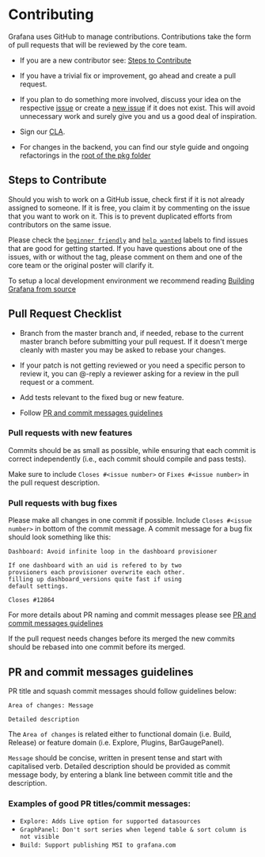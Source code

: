 # Contributing

Grafana uses GitHub to manage contributions.
Contributions take the form of pull requests that will be reviewed by the core team.

- If you are a new contributor see: [Steps to Contribute](#steps-to-contribute)

- If you have a trivial fix or improvement, go ahead and create a pull request.

- If you plan to do something more involved, discuss your idea on the respective [issue](https://github.com/grafana/grafana/issues) or create a [new issue](https://github.com/grafana/grafana/issues/new) if it does not exist. This will avoid unnecessary work and surely give you and us a good deal of inspiration.

- Sign our [CLA](http://docs.grafana.org/contribute/cla/).

- For changes in the backend, you can find our style guide and ongoing refactorings in the [root of the pkg folder](https://github.com/grafana/grafana/tree/master/pkg)

## Steps to Contribute

Should you wish to work on a GitHub issue, check first if it is not already assigned to someone. If it is free, you claim it by commenting on the issue that you want to work on it. This is to prevent duplicated efforts from contributors on the same issue.

Please check the [`beginner friendly`](https://github.com/grafana/grafana/issues?q=is%3Aopen+is%3Aissue+label%3A%22beginner+friendly%22) and [`help wanted`](https://github.com/grafana/grafana/issues?q=is%3Aopen+is%3Aissue+label%3A%22help+wanted%22) labels to find issues that are good for getting started. If you have questions about one of the issues, with or without the tag, please comment on them and one of the core team or the original poster will clarify it.

To setup a local development environment we recommend reading [Building Grafana from source](http://docs.grafana.org/project/building_from_source/)

## Pull Request Checklist

- Branch from the master branch and, if needed, rebase to the current master branch before submitting your pull request. If it doesn't merge cleanly with master you may be asked to rebase your changes.

- If your patch is not getting reviewed or you need a specific person to review it, you can @-reply a reviewer asking for a review in the pull request or a comment.

- Add tests relevant to the fixed bug or new feature.

- Follow [PR and commit messages guidelines](#PR-and-commit-messages-guidelines)

### Pull requests with new features

Commits should be as small as possible, while ensuring that each commit is correct independently (i.e., each commit should compile and pass tests).

Make sure to include `Closes #<issue number>` or `Fixes #<issue number>` in the pull request description.

### Pull requests with bug fixes

Please make all changes in one commit if possible. Include `Closes #<issue number>` in bottom of the commit message.
A commit message for a bug fix should look something like this:

```
Dashboard: Avoid infinite loop in the dashboard provisioner

If one dashboard with an uid is refered to by two
provsioners each provisioner overwrite each other.
filling up dashboard_versions quite fast if using
default settings.

Closes #12864
```

For more details about PR naming and commit messages please see [PR and commit messages guidelines](#PR-and-commit-messages-guidelines)

If the pull request needs changes before its merged the new commits should be rebased into one commit before its merged.

## PR and commit messages guidelines

PR title and squash commit messages should follow guidelines below:

```
Area of changes: Message

Detailed description
```

The `Area of changes` is related either to functional domain (i.e. Build, Release) or feature domain (i.e. Explore, Plugins, BarGaugePanel).

`Message` should be concise, written in present tense and start with capitalised verb. Detailed description should be provided as commit message body, by entering a blank line between commit title and the description.

### Examples of good PR titles/commit messages:

- `Explore: Adds Live option for supported datasources`
- `GraphPanel: Don't sort series when legend table & sort column is not visible`
- `Build: Support publishing MSI to grafana.com`
